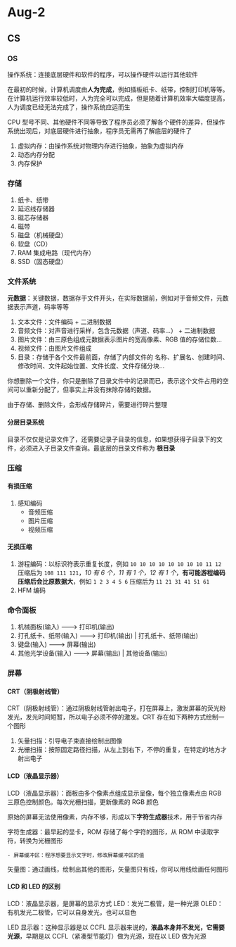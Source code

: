 # Aug-2

## CS

### OS

操作系统：连接底层硬件和软件的程序，可以操作硬件以运行其他软件

在最初的时候，计算机调度由**人为完成**，例如插板纸卡、纸带，控制打印机等等。在计算机运行效率较低时，人为完全可以完成，但是随着计算机效率大幅度提高，人为调度已经无法完成了，操作系统应运而生

CPU 型号不同、其他硬件不同等导致了程序员必须了解各个硬件的差异，但操作系统出现后，对底层硬件进行抽象，程序员无需再了解底层的硬件了

1. 虚拟内存：由操作系统对物理内存进行抽象，抽象为虚拟内存
2. 动态内存分配
3. 内存保护

### 存储

1. 纸卡、纸带
2. 延迟线存储器
3. 磁芯存储器
4. 磁带
5. 磁盘（机械硬盘）
6. 软盘（CD）
7. RAM 集成电路（现代内存）
8. SSD（固态硬盘）

### 文件系统

**元数据**：关键数据，数据存于文件开头，在实际数据前，例如对于音频文件，元数据表示声道，码率等等

1. 文本文件：文件编码 + 二进制数据
2. 音频文件：对声音进行采样，包含元数据（声道、码率...） + 二进制数据
3. 图片文件：由三原色组成元数据表示图片的宽高像素、RGB 值的存储位数...
4. 视频文件：由图片文件组成
5. 目录：存储于各个文件最前面，存储了内部文件的 名称、扩展名、创建时间、修改时间、文件起始位置、文件长度、文件存储分块...

你想删除一个文件，你只是删除了目录文件中的记录而已，表示这个文件占用的空间可以重新分配了，但事实上并没有抹除存储的数据。

由于存储、删除文件，会形成存储碎片，需要进行碎片整理

#### 分层目录系统

目录不仅仅是记录文件了，还需要记录子目录的信息，如果想获得子目录下的文件，必须进入子目录文件查询。最底层的目录文件称为 **根目录**

### 压缩

#### 有损压缩

1. 感知编码
   - 音频压缩
   - 图片压缩
   - 视频压缩

#### 无损压缩

1. 游程编码：以标识符表示重复长度，例如 `10 10 10 10 10 10 10 10 11 12` 压缩后为 `108 111 121`，_10 有 6 个，11 有 1 个，12 有 1 个_，**有可能游程编码压缩后会比原数据大**，例如 `1 2 3 4 5 6` 压缩后为 `11 21 31 41 51 61`
2. HFM 编码

### 命令面板

1. 机械面板(输入) ---> 打印机(输出)
2. 打孔纸卡、纸带(输入) ---> 打印机(输出) | 打孔纸卡、纸带(输出)
3. 键盘(输入) ---> 屏幕(输出)
4. 其他光学设备(输入) ---> 屏幕(输出) | 其他设备(输出)

### 屏幕

#### CRT（阴极射线管）

CRT（阴极射线管）：通过阴极射线管射出电子，打在屏幕上，激发屏幕的荧光粉发光，发光时间短暂，所以电子必须不停的激发。CRT 存在如下两种方式绘制一个图形

1. 矢量扫描：引导电子束直接绘制出图像
2. 光栅扫描：按照固定路径扫描，从左上到右下，不停的重复，在特定的地方才射出电子

#### LCD（液晶显示器）

LCD（液晶显示器）：面板由多个像素点组成显示呈像，每个独立像素点由 RGB 三原色控制颜色。每次光栅扫描，更新像素的 RGB 颜色

原始的屏幕无法使用像素，内存不够，形成以下**字符生成器**技术，用于节省内存

字符生成器：最早起的显卡，ROM 存储了每个字符的图形，从 ROM 中读取字符，转换为光栅图形

    - 屏幕缓冲区：程序想要显示文字时，修改屏幕缓冲区的值

矢量图：通过画线，绘制出其他的图形，矢量图只有线，你可以用线绘画任何图形

#### LCD 和 LED 的区别

LCD：液晶显示器，是屏幕的显示方式
LED：发光二极管，是一种光源
OLED：有机发光二极管，它可以自身发光，也可以显色

LED 显示器：这种显示器是以 CCFL 显示器来说的，**液晶本身并不发光，它需要光源**，早期是以 CCFL（紧凑型节能灯）做为光源，现在以 LED 做为光源
